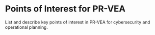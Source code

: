 # Points of Interest for PR-VEA

List and describe key points of interest in PR-VEA for cybersecurity and operational planning.
